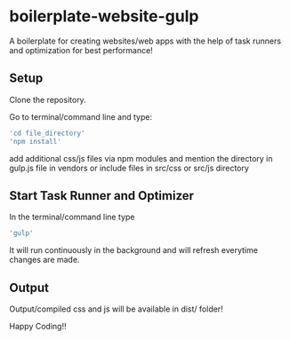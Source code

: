 # boilerplate-website-gulp

A boilerplate for creating websites/web apps with the help of task runners and optimization for best performance!


## Setup

Clone the repository. 

Go to terminal/command line and type:
```bash
'cd file_directory' 
'npm install'
```
add additional css/js files via npm modules and mention the directory in gulp.js file in vendors or include files in src/css or src/js directory

## Start Task Runner and Optimizer
In the terminal/command line type
```bash
'gulp' 
```
It will run continuously in the background and will refresh everytime changes are made.


## Output
Output/compiled css and js will be available in dist/ folder!

Happy Coding!!
